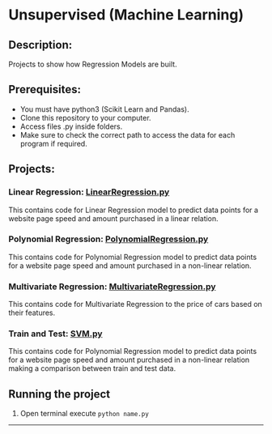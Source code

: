 # Unsupervised (Machine Learning)

## Description: 
Projects to show how Regression Models are built.

## Prerequisites:
- You must have python3 (Scikit Learn and Pandas).
- Clone this repository to your computer.
- Access files .py inside folders.
- Make sure to check the correct path to access the data for each program if required.

## Projects:

### Linear Regression: [LinearRegression.py](https://github.com/markikojr/DataScience/blob/master/regression/LinearRegression.py)  
This contains code for Linear Regression model to predict data points for a website page speed and amount purchased in a linear relation.

### Polynomial Regression: [PolynomialRegression.py](https://github.com/markikojr/DataScience/blob/master/regression/PolynomialRegression.py)  
This contains code for Polynomial Regression model to predict data points for a website page speed and amount purchased in a non-linear relation.

### Multivariate Regression: [MultivariateRegression.py](https://github.com/markikojr/DataScience/blob/master/regression/MultivariateRegression.py) 
This contains code for Multivariate Regression to the price of cars based on their features.

### Train and Test: [SVM.py](https://github.com/markikojr/DataScience/blob/master/regression/TrainTest.py) 
This contains code for Polynomial Regression model to predict data points for a website page speed and amount purchased in a non-linear relation making a comparison 
between train and test data.

## Running the project
1) Open terminal execute `python name.py`

----------------------------
